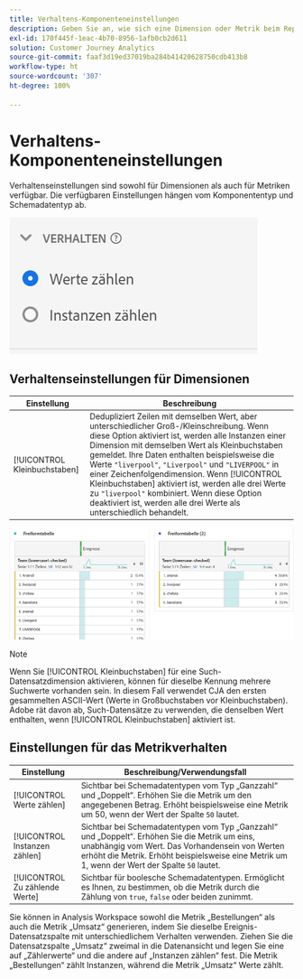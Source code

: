 ```yaml
---
title: Verhaltens-Komponenteneinstellungen
description: Geben Sie an, wie sich eine Dimension oder Metrik beim Reporting verhält.
exl-id: 170f445f-1eac-4b70-8956-1afb0cb2d611
solution: Customer Journey Analytics
source-git-commit: faaf3d19ed37019ba284b41420628750cdb413b8
workflow-type: ht
source-wordcount: '307'
ht-degree: 100%

---
```


# Verhaltens-Komponenteneinstellungen

Verhaltenseinstellungen sind sowohl für Dimensionen als auch für Metriken verfügbar. Die verfügbaren Einstellungen hängen vom Komponententyp und Schemadatentyp ab.

![Verhaltenseinstellungen](../assets/behavior-settings.png)

## Verhaltenseinstellungen für Dimensionen

| Einstellung | Beschreibung |
| --- | --- |
| [!UICONTROL Kleinbuchstaben] | Dedupliziert Zeilen mit demselben Wert, aber unterschiedlicher Groß-/Kleinschreibung. Wenn diese Option aktiviert ist, werden alle Instanzen einer Dimension mit demselben Wert als Kleinbuchstaben gemeldet. Ihre Daten enthalten beispielsweise die Werte `"liverpool"`, `"Liverpool"` und `"LIVERPOOL"` in einer Zeichenfolgendimension. Wenn [!UICONTROL Kleinbuchstaben] aktiviert ist, werden alle drei Werte zu `"liverpool"` kombiniert. Wenn diese Option deaktiviert ist, werden alle drei Werte als unterschiedlich behandelt. |

![Dimension mit Berücksichtigung von Groß-/Kleinschreibung](../assets/case-sens-workspace.png)

>[!NOTE]
>
>Wenn Sie [!UICONTROL Kleinbuchstaben] für eine Such-Datensatzdimension aktivieren, können für dieselbe Kennung mehrere Suchwerte vorhanden sein. In diesem Fall verwendet CJA den ersten gesammelten ASCII-Wert (Werte in Großbuchstaben vor Kleinbuchstaben). Adobe rät davon ab, Such-Datensätze zu verwenden, die denselben Wert enthalten, wenn [!UICONTROL Kleinbuchstaben] aktiviert ist.

## Einstellungen für das Metrikverhalten

| Einstellung | Beschreibung/Verwendungsfall |
| --- | --- |
| [!UICONTROL Werte zählen] | Sichtbar bei Schemadatentypen vom Typ „Ganzzahl“ und „Doppelt“. Erhöhen Sie die Metrik um den angegebenen Betrag. Erhöht beispielsweise eine Metrik um 50, wenn der Wert der Spalte `50` lautet. |
| [!UICONTROL Instanzen zählen] | Sichtbar bei Schemadatentypen vom Typ „Ganzzahl“ und „Doppelt“. Erhöhen Sie die Metrik um eins, unabhängig vom Wert. Das Vorhandensein von Werten erhöht die Metrik. Erhöht beispielsweise eine Metrik um 1, wenn der Wert der Spalte `50` lautet. |
| [!UICONTROL Zu zählende Werte] | Sichtbar für boolesche Schemadatentypen. Ermöglicht es Ihnen, zu bestimmen, ob die Metrik durch die Zählung von `true`, `false` oder beiden zunimmt. |

Sie können in Analysis Workspace sowohl die Metrik „Bestellungen“ als auch die Metrik „Umsatz“ generieren, indem Sie dieselbe Ereignis-Datensatzspalte mit unterschiedlichem Verhalten verwenden. Ziehen Sie die Datensatzspalte „Umsatz“ zweimal in die Datenansicht und legen Sie eine auf „Zählerwerte“ und die andere auf „Instanzen zählen“ fest. Die Metrik „Bestellungen“ zählt Instanzen, während die Metrik „Umsatz“ Werte zählt.

